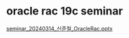 # oracle rac 19c seminar
[seminar_20240314_신준철_OracleRac.pptx](https://github.com/auspicious0/rac_19c_semina_-/files/14595484/seminar_20240314_._OracleRac.pptx)
